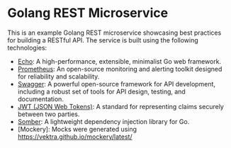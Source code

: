 # Golang REST Microservice

This is an example Golang REST microservice showcasing best practices for building a RESTful API. The service is built using the following technologies:

- [Echo](https://github.com/labstack/echo): A high-performance, extensible, minimalist Go web framework.
- [Prometheus](https://prometheus.io/): An open-source monitoring and alerting toolkit designed for reliability and scalability.
- [Swagger](https://swagger.io/): A powerful open-source framework for API development, including a robust set of tools for API design, testing, and documentation.
- [JWT (JSON Web Tokens)](https://jwt.io/): A standard for representing claims securely between two parties.
- [Somber](https://github.com/alaa/somber): A lightweight dependency injection library for Go.
- [Mockery]: Mocks were generated using https://vektra.github.io/mockery/latest/

